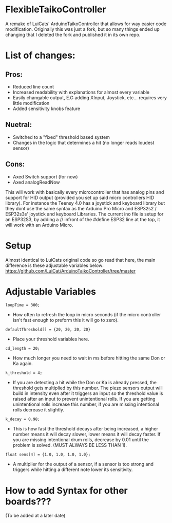 # FlexibleTaikoController
A remake of LuiCats' ArduinoTaikoController that allows for way easier code modification. Originally this was just a fork, but so many things ended up changing that I deleted the fork and published it in its own repo.

# List of changes:

## Pros:
- Reduced line count
- Increased readability with explanations for almost every variable
- Easily changable output, E.G adding XInput, Joystick, etc... requires very little modification
- Added sensitivity knobs feature

## Nuetral:
- Switched to a "fixed" threshold based system
- Changes in the logic that determines a hit (no longer reads loudest sensor)

## Cons:
- Axed Switch support (for now)
- Axed analogReadNow

This will work with basically every microcontroller that has analog pins and support for HID output (provided you set up said micro controllers HID library). For instance the Teensy 4.0 has a joystick and keyboard library but they dont use the same syntax as the Arduino Pro Micro and ESP32s2 / ESP32s3s' joystick and keyboard Libraries. The current ino file is setup for an ESP32S3, by adding a // infront of the #define ESP32 line at the top, it will work with an Arduino Micro.

# Setup 
Almost identical to LuiCats original code so go read that here, the main difference is these adjustable variables below: https://github.com/LuiCat/ArduinoTaikoController/tree/master

# Adjustable Variables
```
loopTime = 300;
```
 - How often to refresh the loop in micro seconds (if the micro controller isn't fast enough to preform this it will go to zero).
```
defaultThreshold[] = {20, 20, 20, 20}
```
 - Place your threshold variables here.
```
cd_length = 20;
```
- How much longer you need to wait in ms before hitting the same Don or Ka again.
```
k_threshold = 4; 
```
- If you are detecting a hit while the Don or Ka is already pressed, the threshold gets multiplied by this number. The piezo sensors output will build in intensity even after it triggers an input so the threshold value is raised after an input to prevent unintentional rolls. If you are getting unintentional rolls increase this number, if you are missing intentional rolls decrease it slightly.
```
k_decay = 0.98; 
```
- This is how fast the threshold decays after being increased, a higher number means it will decay slower, lower means it will decay faster. If you are missing intentional drum rolls, decrease by 0.01 until the problem is solved. (MUST ALWAYS BE LESS THAN 1).
```
float sens[4] = {1.0, 1.0, 1.0, 1.0}; 
```
- A multiplier for the output of a sensor, if a sensor is too strong and triggers while hitting a different note lower its sensitivity.


# How to add Syntax for other boards???
(To be added at a later date)



